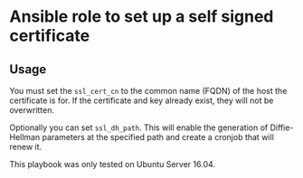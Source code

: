 # Ansible role to set up a self signed certificate
## Usage
You must set the `ssl_cert_cn` to the common name (FQDN) of the host the certificate is for.
If the certificate and key already exist, they will not be overwritten.

Optionally you can set `ssl_dh_path`. This will enable the generation of Diffie-Hellman parameters at the specified path and create a cronjob that will renew it.

This playbook was only tested on Ubuntu Server 16.04.
